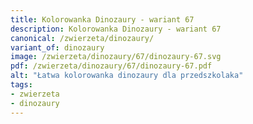 ```yaml
---
title: Kolorowanka Dinozaury - wariant 67
description: Kolorowanka Dinozaury - wariant 67
canonical: /zwierzeta/dinozaury/
variant_of: dinozaury
image: /zwierzeta/dinozaury/67/dinozaury-67.svg
pdf: /zwierzeta/dinozaury/67/dinozaury-67.pdf
alt: "Łatwa kolorowanka dinozaury dla przedszkolaka"
tags:
- zwierzeta
- dinozaury
---
```

